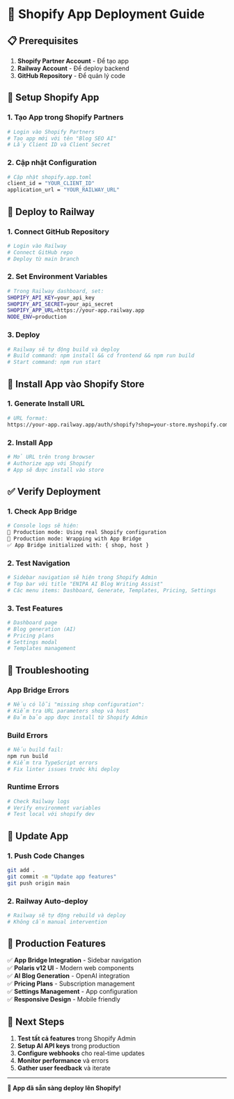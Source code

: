 # 🚀 Shopify App Deployment Guide

## 📋 **Prerequisites**

1. **Shopify Partner Account** - Để tạo app
2. **Railway Account** - Để deploy backend
3. **GitHub Repository** - Để quản lý code

## 🔧 **Setup Shopify App**

### **1. Tạo App trong Shopify Partners**
```bash
# Login vào Shopify Partners
# Tạo app mới với tên "Blog SEO AI"
# Lấy Client ID và Client Secret
```

### **2. Cập nhật Configuration**
```bash
# Cập nhật shopify.app.toml
client_id = "YOUR_CLIENT_ID"
application_url = "YOUR_RAILWAY_URL"
```

## 🚀 **Deploy to Railway**

### **1. Connect GitHub Repository**
```bash
# Login vào Railway
# Connect GitHub repo
# Deploy từ main branch
```

### **2. Set Environment Variables**
```bash
# Trong Railway dashboard, set:
SHOPIFY_API_KEY=your_api_key
SHOPIFY_API_SECRET=your_api_secret
SHOPIFY_APP_URL=https://your-app.railway.app
NODE_ENV=production
```

### **3. Deploy**
```bash
# Railway sẽ tự động build và deploy
# Build command: npm install && cd frontend && npm run build
# Start command: npm run start
```

## 🔗 **Install App vào Shopify Store**

### **1. Generate Install URL**
```bash
# URL format:
https://your-app.railway.app/auth/shopify?shop=your-store.myshopify.com
```

### **2. Install App**
```bash
# Mở URL trên trong browser
# Authorize app với Shopify
# App sẽ được install vào store
```

## ✅ **Verify Deployment**

### **1. Check App Bridge**
```bash
# Console logs sẽ hiện:
🚀 Production mode: Using real Shopify configuration
🚀 Production mode: Wrapping with App Bridge
✅ App Bridge initialized with: { shop, host }
```

### **2. Test Navigation**
```bash
# Sidebar navigation sẽ hiện trong Shopify Admin
# Top bar với title "ENIPA AI Blog Writing Assist"
# Các menu items: Dashboard, Generate, Templates, Pricing, Settings
```

### **3. Test Features**
```bash
# Dashboard page
# Blog generation (AI)
# Pricing plans
# Settings modal
# Templates management
```

## 🐛 **Troubleshooting**

### **App Bridge Errors**
```bash
# Nếu có lỗi "missing shop configuration":
# Kiểm tra URL parameters shop và host
# Đảm bảo app được install từ Shopify Admin
```

### **Build Errors**
```bash
# Nếu build fail:
npm run build
# Kiểm tra TypeScript errors
# Fix linter issues trước khi deploy
```

### **Runtime Errors**
```bash
# Check Railway logs
# Verify environment variables
# Test local với shopify dev
```

## 🔄 **Update App**

### **1. Push Code Changes**
```bash
git add .
git commit -m "Update app features"
git push origin main
```

### **2. Railway Auto-deploy**
```bash
# Railway sẽ tự động rebuild và deploy
# Không cần manual intervention
```

## 📱 **Production Features**

✅ **App Bridge Integration** - Sidebar navigation  
✅ **Polaris v12 UI** - Modern web components  
✅ **AI Blog Generation** - OpenAI integration  
✅ **Pricing Plans** - Subscription management  
✅ **Settings Management** - App configuration  
✅ **Responsive Design** - Mobile friendly  

## 🎯 **Next Steps**

1. **Test tất cả features** trong Shopify Admin
2. **Setup AI API keys** trong production
3. **Configure webhooks** cho real-time updates
4. **Monitor performance** và errors
5. **Gather user feedback** và iterate

---

**🎉 App đã sẵn sàng deploy lên Shopify!**
